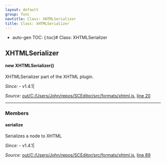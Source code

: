 ```yaml
---
layout: default
group: func
navtitle: Class: XHTMLSerializer
title: Class: XHTMLSerializer
---
```

* auto-gen TOC:
{:toc}# Class: XHTMLSerializer

## XHTMLSerializer

#### new XHTMLSerializer()

XHTMLSerializer part of the XHTML plugin.

*Since:*
    - v1.4.1|

*Source:*
[out/C:/Users/John/repos/SCEditor/src/formats/xhtml.js](out/C:/Users/John/repos/SCEditor/src/formats/xhtml.js), [line 20](out/C:/Users/John/repos/SCEditor/src/formats/xhtml.js#L20)

---------------

### Members

#### serialize

Serializes a node to XHTML

*Since:*
    - v1.4.1|

*Source:*
[out/C:/Users/John/repos/SCEditor/src/formats/xhtml.js](out/C:/Users/John/repos/SCEditor/src/formats/xhtml.js), [line 89](out/C:/Users/John/repos/SCEditor/src/formats/xhtml.js#L89)